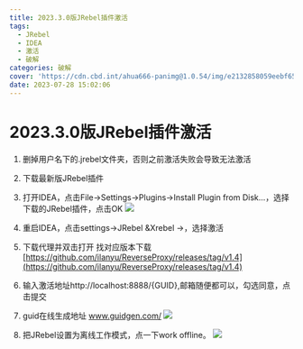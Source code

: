 ```yaml
---
title: 2023.3.0版JRebel插件激活
tags:
  - JRebel
  - IDEA
  - 激活
  - 破解
categories: 破解
cover: 'https://cdn.cbd.int/ahua666-panimg@1.0.54/img/e2132858059eebf65612290101f20dc.png'
date: 2023-07-28 15:02:06
---
```


# 2023.3.0版JRebel插件激活
1. 删掉用户名下的.jrebel文件夹，否则之前激活失败会导致无法激活

2. 下载最新版JRebel插件

3. 打开IDEA，点击File->Settings->Plugins->Install Plugin from Disk...，选择下载的JRebel插件，点击OK
   ![](https://cdn.cbd.int/ahua666-panimg@1.0.54/img/e2132858059eebf65612290101f20dc.png)
4. 重启IDEA，点击settings->JRebel &Xrebel ->，选择激活

5. 下载代理并双击打开 找对应版本下载 [https://github.com/ilanyu/ReverseProxy/releases/tag/v1.4](https://github.com/ilanyu/ReverseProxy/releases/tag/v1.4)
   
6. 输入激活地址http://localhost:8888/{GUID},邮箱随便都可以，勾选同意，点击提交
7. guid在线生成地址 www.guidgen.com/
   ![](https://cdn.cbd.int/ahua666-panimg@1.0.54/img/1690528306014.png)


8. 把JRebel设置为离线工作模式，点一下work offline。
![](https://cdn.cbd.int/ahua666-panimg@1.0.54/img/dfe1ae8aea10d73b4b242a683c44e62.png)
